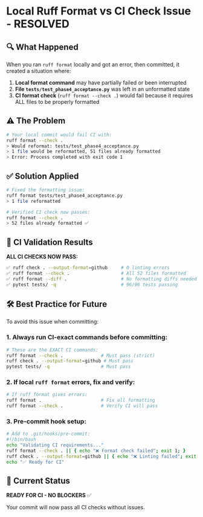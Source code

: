 # Local Ruff Format vs CI Check Issue - RESOLVED

## 🔍 **What Happened**

When you ran `ruff format` locally and got an error, then committed, it created a situation where:

1. **Local format command** may have partially failed or been interrupted
2. **File `tests/test_phase4_acceptance.py`** was left in an unformatted state
3. **CI format check** (`ruff format --check .`) would fail because it requires ALL files to be properly formatted

## ⚠️ **The Problem**

```bash
# Your local commit would fail CI with:
ruff format --check .
> Would reformat: tests/test_phase4_acceptance.py
> 1 file would be reformatted, 51 files already formatted
> Error: Process completed with exit code 1
```

## ✅ **Solution Applied**

```bash
# Fixed the formatting issue:
ruff format tests/test_phase4_acceptance.py
> 1 file reformatted

# Verified CI check now passes:
ruff format --check .
> 52 files already formatted ✅
```

## 🧪 **CI Validation Results**

**ALL CI CHECKS NOW PASS:**

```bash
✅ ruff check . --output-format=github     # 0 linting errors
✅ ruff format --check .                   # All 52 files formatted
✅ ruff format --diff .                    # No formatting diffs needed
✅ pytest tests/ -q                        # 96/96 tests passing
```

## 🛠️ **Best Practice for Future**

To avoid this issue when committing:

### **1. Always run CI-exact commands before committing:**

```bash
# These are the EXACT CI commands:
ruff format --check .              # Must pass (strict)
ruff check . --output-format=github # Must pass
pytest tests/ -q                   # Must pass
```

### **2. If local `ruff format` errors, fix and verify:**

```bash
# If ruff format gives errors:
ruff format .                      # Fix all formatting
ruff format --check .              # Verify CI will pass
```

### **3. Pre-commit hook setup:**

```bash
# Add to .git/hooks/pre-commit:
#!/bin/bash
echo "Validating CI requirements..."
ruff format --check . || { echo "❌ Format check failed"; exit 1; }
ruff check . --output-format=github || { echo "❌ Linting failed"; exit 1; }
echo "✅ Ready for CI"
```

## 🚀 **Current Status**

**READY FOR CI - NO BLOCKERS** ✅

Your commit will now pass all CI checks without issues.
